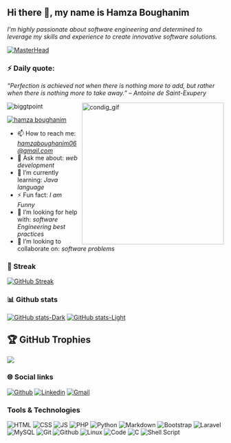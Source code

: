 
## Hi there 👋, my name is Hamza Boughanim

*I'm highly passionate about software engineering and determined to leverage my skills and experience to create innovative software solutions.*

[![MasterHead](https://user-images.githubusercontent.com/95478989/198955082-6e78ebb5-e1e4-49f9-8d32-6e5af3984dcd.gif)](https://BigGtpoint.io)

### ⚡ Daily quote:
<!--STARTS_HERE_QUOTE_README-->
<i>“Perfection is achieved not when there is nothing more to add, but rather when there is nothing more to take away.” – Antoine de Saint-Exupery</i>
<!--ENDS_HERE_QUOTE_README-->

<img align="right" alt="condig_gif" width="330" src="https://cdn.dribbble.com/users/2401141/screenshots/5487982/developers-gif-showcase.gif">

<p align="left"> <img src="https://komarev.com/ghpvc/?username=biggtpoint&label=Profile%20views&color=0e75b6&style=flat" alt="biggtpoint" /> </p>

<p align="left"> <a href="https://twitter.com/geminitwins0" target="blank"><img src="https://img.shields.io/twitter/follow/geminitwins0?logo=twitter&style=for-the-badge" alt="hamza boughanim" /></a> </p>

- 📫 How to reach me: *hamzaboughanim06@gmail.com*
- 💬 Ask me about: *web development*
- 🌱 I’m currently learning: *Java language*
- ⚡ Fun fact: *I am Funny*
- 🤝 I’m looking for help with: *software Engineering best practices*
- 👯 I’m looking to collaborate on: *software problems*

### 💫 Streak
[![GitHub Streak](https://github-readme-streak-stats.herokuapp.com?user=hamzabgh&theme=dark&border_radius=4.6&mode=weekly)](https://git.io/streak-stats)

### 📊 Github stats
[![GitHub stats-Dark](https://github-readme-stats.vercel.app/api?username=hamzabgh&show_icons=true&theme=dark#gh-dark-mode-only)](https://github.com/anuraghazra/github-readme-stats#gh-dark-mode-only)
[![GitHub stats-Light](https://github-readme-stats.vercel.app/api?username=hamzabgh&show_icons=true&theme=default#gh-light-mode-only)](https://github.com/anuraghazra/github-readme-stats#gh-light-mode-only)

## 🏆 GitHub Trophies
![](https://github-profile-trophy.vercel.app/?username=hamzabgh&theme=monokai&no-frame=true&no-bg=true&margin-w=4)

### 🌐 Social links
[![Github](https://img.shields.io/badge/Github-000000?&style=for-the-badge&logo=github&logoColor=white)](https://github.com/hamzabgh)
[![Linkedin](https://img.shields.io/badge/linkedin-%230077B5.svg?&style=for-the-badge&logo=linkedin&logoColor=white)](https://www.linkedin.com/in/hamza-boughanim/)
[![Gmail](https://img.shields.io/badge/gmail-D14836?&style=for-the-badge&logo=gmail&logoColor=white)](hamzaboughanim06@gmail.com)

### Tools & Technologies
![HTML](https://img.shields.io/badge/html5-%23E34F26.svg?style=for-the-badge&logo=html5&logoColor=white) ![CSS](https://img.shields.io/badge/css3-%231572B6.svg?style=for-the-badge&logo=css3&logoColor=white) ![JS](https://img.shields.io/badge/javascript-%23323330.svg?style=for-the-badge&logo=javascript&logoColor=%23F7DF1E) ![PHP](https://img.shields.io/badge/php-%23777BB4.svg?style=for-the-badge&logo=php&logoColor=white)
![Python](https://img.shields.io/badge/python-3670A0?style=for-the-badge&logo=python&logoColor=ffdd54) ![Markdown](https://img.shields.io/badge/markdown-%23000000.svg?style=for-the-badge&logo=markdown&logoColor=white)
![Bootstrap](https://img.shields.io/badge/bootstrap-%23563D7C.svg?style=for-the-badge&logo=bootstrap&logoColor=white)  ![Laravel](https://img.shields.io/badge/laravel-%23FF2D20.svg?style=for-the-badge&logo=laravel&logoColor=white) 
![MySQL](https://img.shields.io/badge/mysql-%2300f.svg?style=for-the-badge&logo=mysql&logoColor=white) ![Git](https://img.shields.io/badge/git-%23F05033.svg?style=for-the-badge&logo=git&logoColor=white)  ![Github](https://img.shields.io/badge/github-%23121011.svg?style=for-the-badge&logo=github&logoColor=white) ![Linux](https://img.shields.io/badge/Linux-FCC624?style=for-the-badge&logo=linux&logoColor=black) ![Code](https://img.shields.io/badge/VisualStudioCode-0078d7.svg?style=for-the-badge&logo=visual-studio-code&logoColor=white) ![C](https://img.shields.io/badge/c-%2300599C.svg?style=for-the-badge&logo=c&logoColor=white) ![Shell Script](https://img.shields.io/badge/shell_script-%23121011.svg?style=for-the-badge&logo=gnu-bash&logoColor=white) 
